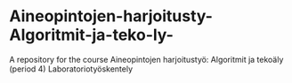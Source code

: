 # Aineopintojen-harjoitusty-Algoritmit-ja-teko-ly-
A repository for the course Aineopintojen harjoitustyö: Algoritmit ja tekoäly (period 4) Laboratoriotyöskentely
